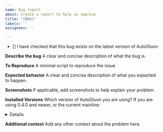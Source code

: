 ```yaml
---
name: Bug report
about: Create a report to help us improve
title: "[BUG]"
labels: ''
assignees: ''

---
```


- [] I have checked that this bug exists on the latest version of AutoGluon

**Describe the bug**
A clear and concise description of what the bug is.

**To Reproduce**
A minimal script to reproduce the issue

**Expected behavior**
A clear and concise description of what you expected to happen.

**Screenshots**
If applicable, add screenshots to help explain your problem.

**Installed Versions**
Which version of AutoGluon you are using?
If you are using 0.4.0 and newer, or the current mainline:
<details>

Replace this line with the output of autogluon.core.utils.show_versions()

</details>

**Additional context**
Add any other context about the problem here.
